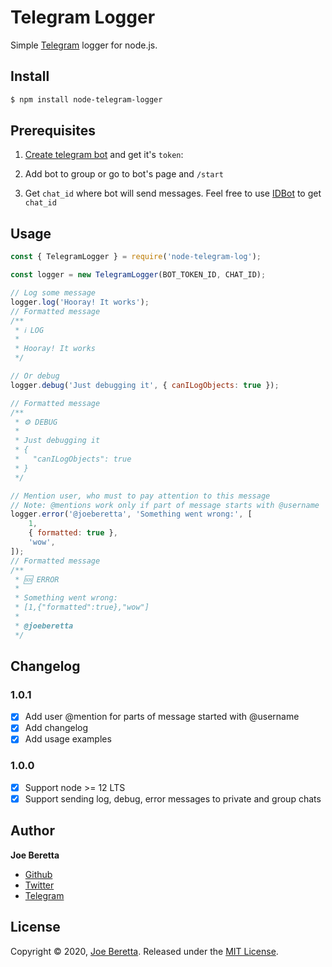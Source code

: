 # Telegram Logger

Simple [Telegram](https://telegram.org) logger for node.js.

## Install

```bash
$ npm install node-telegram-logger
```

## Prerequisites

1. [Create telegram bot](https://core.telegram.org/bots#3-how-do-i-create-a-bot) and get it's `token`:

2. Add bot to group or go to bot's page and `/start`

3. Get `chat_id` where bot will send messages. Feel free to use [IDBot](https://t.me/myidbot) to get `chat_id`

## Usage

```js
const { TelegramLogger } = require('node-telegram-log');

const logger = new TelegramLogger(BOT_TOKEN_ID, CHAT_ID);

// Log some message
logger.log('Hooray! It works');
// Formatted message
/**
 * ℹ️ LOG
 *
 * Hooray! It works
 */

// Or debug
logger.debug('Just debugging it', { canILogObjects: true });

// Formatted message
/**
 * ⚙️ DEBUG
 *
 * Just debugging it
 * {
 *   "canILogObjects": true
 * }
 */

// Mention user, who must to pay attention to this message
// Note: @mentions work only if part of message starts with @username
logger.error('@joeberetta', 'Something went wrong:', [
	1,
	{ formatted: true },
	'wow',
]);
// Formatted message
/**
 * 🆘 ERROR
 *
 * Something went wrong:
 * [1,{"formatted":true},"wow"]
 *
 * @joeberetta
 */
```

## Changelog

### 1.0.1

- [x] Add user @mention for parts of message started with @username
- [x] Add changelog
- [x] Add usage examples

### 1.0.0

- [x] Support node >= 12 LTS
- [x] Support sending log, debug, error messages to private and group chats

## Author

**Joe Beretta**

- [Github](https://github.com/joeberetta)
- [Twitter](https://twitter.com/joe_beretta)
- [Telegram](https://t.me/joeberetta)

## License

Copyright © 2020, [Joe Beretta](https://t.me/joeberetta). Released under the [MIT License](https://github.com/joeberetta/node-telegram-logger/blob/master/LICENSE).
